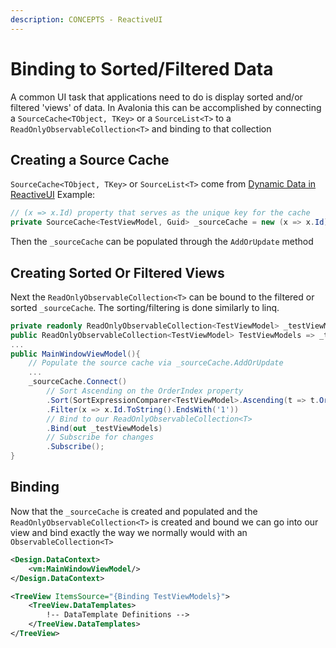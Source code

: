 ```yaml
---
description: CONCEPTS - ReactiveUI
---
```


# Binding to Sorted/Filtered Data

A common UI task that applications need to do is display sorted and/or filtered 'views' of data. In Avalonia this can be accomplished by connecting a `SourceCache<TObject, TKey>` or a `SourceList<T>` to a `ReadOnlyObservableCollection<T>` and binding to that collection

## Creating a Source Cache

`SourceCache<TObject, TKey>` or `SourceList<T>` come from [Dynamic Data in ReactiveUI](https://www.reactiveui.net/docs/handbook/collections/) Example:

```csharp
// (x => x.Id) property that serves as the unique key for the cache
private SourceCache<TestViewModel, Guid> _sourceCache = new (x => x.Id);
```

Then the `_sourceCache` can be populated through the `AddOrUpdate` method

## Creating Sorted Or Filtered Views

Next the `ReadOnlyObservableCollection<T>` can be bound to the filtered or sorted `_sourceCache`. The sorting/filtering is done similarly to linq.

```csharp
private readonly ReadOnlyObservableCollection<TestViewModel> _testViewModels;
public ReadOnlyObservableCollection<TestViewModel> TestViewModels => _testViewModels;
...
public MainWindowViewModel(){
    // Populate the source cache via _sourceCache.AddOrUpdate
    ...
    _sourceCache.Connect()
        // Sort Ascending on the OrderIndex property
        .Sort(SortExpressionComparer<TestViewModel>.Ascending(t => t.OrderIndex))
        .Filter(x => x.Id.ToString().EndsWith('1'))
        // Bind to our ReadOnlyObservableCollection<T>
        .Bind(out _testViewModels)
        // Subscribe for changes
        .Subscribe();
}
```

## Binding

Now that the `_sourceCache` is created and populated and the `ReadOnlyObservableCollection<T>` is created and bound we can go into our view and bind exactly the way we normally would with an `ObservableCollection<T>`

```xml
<Design.DataContext>
    <vm:MainWindowViewModel/>
</Design.DataContext>

<TreeView ItemsSource="{Binding TestViewModels}">
    <TreeView.DataTemplates>
        !-- DataTemplate Definitions -->
    </TreeView.DataTemplates> 
</TreeView>
```
